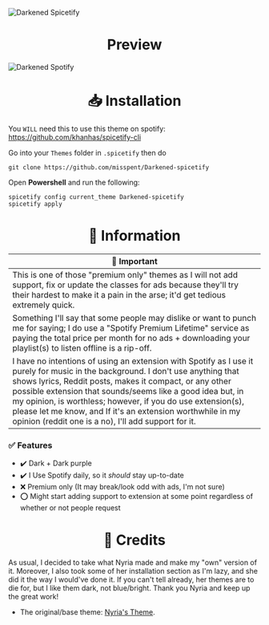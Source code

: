![Darkened Spicetify](https://user-images.githubusercontent.com/78914154/156888922-22ffffc9-d10c-4c09-8afa-b3cdab4b0665.png)

<h1 align="center">Preview</h1>

![Darkened Spotify](https://user-images.githubusercontent.com/78914154/155328411-f4758881-8b62-4e2d-b3c4-088e42dd4aa3.png)

<h1 align="center">📥 Installation</h1>

You `WILL` need this to use this theme on spotify: https://github.com/khanhas/spicetify-cli

Go into your `Themes` folder in `.spicetify` then do
```
git clone https://github.com/misspent/Darkened-spicetify
```
Open **Powershell** and run the following:
```
spicetify config current_theme Darkened-spicetify
spicetify apply
```


<h1 align="center">📝 Information</h1>

📌 Important |
 ------------ |
This is one of those "premium only" themes as I will not add support, fix or update the classes for ads because they'll try their hardest to make it a pain in the arse; it'd get tedious extremely quick.  |
Something I'll say that some people may dislike or want to punch me for saying; I do use a "Spotify Premium Lifetime" service as paying the total price per month for no ads + downloading your playlist(s) to listen offline is a rip-off. |
I have no intentions of using an extension with Spotify as I use it purely for music in the background. I don't use anything that shows lyrics, Reddit posts, makes it compact, or any other possible extension that sounds/seems like a good idea but, in my opinion, is worthless; however, if you do use extension(s), please let me know, and If it's an extension worthwhile in my opinion (reddit one is a no), I'll add support for it. |

### ✅ Features
* ✔️ Dark + Dark purple
* ✔️ I Use Spotify daily, so it *should* stay up-to-date
* ❌ Premium only (It may break/look odd with ads, I'm not sure)
* ⭕ Might start adding support to extension at some point regardless of whether or not people request

<h1 align="center">📜 Credits</h1>

As usual, I decided to take what Nyria made and make my "own" version of it. Moreover, I also took some of her installation section as I'm lazy, and she did it the way I would've done it. If you can't tell already, her themes are to die for, but I like them dark, not blue/bright. Thank you Nyria and keep up the great work!
* The original/base theme: [Nyria's Theme](https://github.com/NYRI4/Comfy-spicetify).
